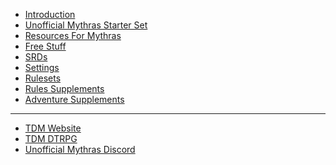 - [Introduction](README.md)
- [Unofficial Mythras Starter Set](0002_Unofficial_Mythras_Starter_Set.md)
- [Resources For Mythras](0003_Resources_for_Mythras.md)
- [Free Stuff](0004_Free_Stuff.md)
- [SRDs](0005_SRDs.md)
- [Settings](0006_Settings.md)
- [Rulesets](0007_Daughter_RPGs.md)
- [Rules Supplements](0008_Rules_Supplements.md)
- [Adventure Supplements](0009_Adventure_Supplements.md)
<!-- - <details>
    <summary><a href="0005_SRDs.md">System Resource Documents</a></summary>

    - [Mythras Imperative SRD](https://srd.mythras.net)
    - [Classic Fantasy Imperative SRD](https://cfi-srd.mythras.net)
    </details>
- <details>
    <summary><a href="/0006_Settings">Settings</a></summary>

    - [Meeros](0006_Settings.md#meeros)
    - <details>
        <summary><a href="/0006_Settings#mythic-earth">Mythic Earth</a></summary>

        - [Britain](0006_Settings.md#britain)
        - [Rome](0006_Settings.md#rome)
        - [Constantinople](0006_Settings.md#constantinople)
        - [Babylon](0006_Settings.md#babylon)
        - [Polynesia](0006_Settings.md#polynesia)
        </details>
    - [Thennla](0006_Settings.md#thennla)
    - [Luther Arkwright](0006_Settings.md#luther-arkwright)
    - [Worlds United](0006_Settings.md#worlds-united)
    - [After the Vampire Wars](0006_Settings.md#after-the-vampire-wars)
    - [Monster Island](0006_Settings.md#monster-island)
    - [Fioracitta](0006_Settings.md#fioracitta)
    </details>
- <details>
    <summary><a href="0007_Daughter_RPGs.md">Daughter RPGs</a></summary>

    - [Classic Fantasy](0007_Daughter_RPGs#classic-fantasy)
    - [Destined](0007_Daughter_RPGs#destined)
    - [Lyonesse](0007_Daughter_RPGs#lyonesse)

    </details>
- <details>
    <summary><a href="0008_Rules_Supplements.md">Rules Supplements</a></summary>

    - [Mythras Factions](0008_Rules_Supplements.md#)
    - [Mythras Firearms](0008_Rules_Supplements.md#)
    </details>
- <details>
    <summary><a href="0009_Adventure_Supplements.md">Adventure Supplements</a></summary>

    - [Book of Quests](0009_Adventure_Supplements.md#)
    - [Book of Schemes](0009_Adventure_Supplements.md#)
    - [Combat Modules](0009_Adventure_Supplements.md#)
    - [All Adventures](0009_Adventure_Supplements.md#)
    </details> -->
---
- [TDM Website]()
- [TDM DTRPG]()
- [Unofficial Mythras Discord]()
